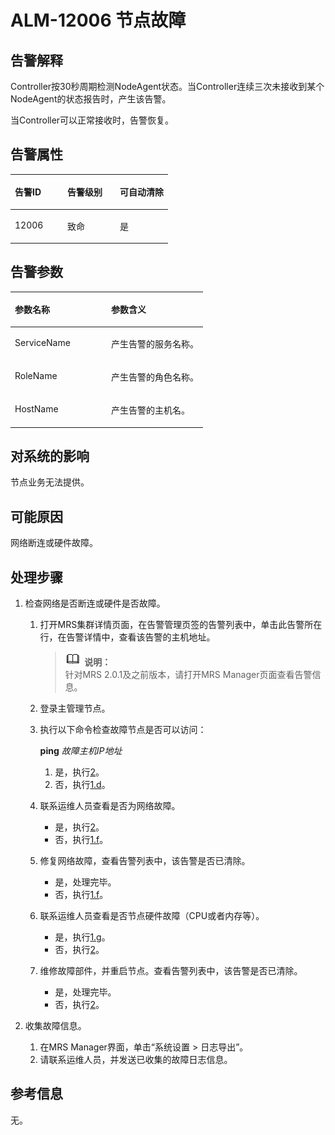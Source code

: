 # ALM-12006 节点故障<a name="ZH-CN_TOPIC_0191883068"></a>

## 告警解释<a name="zh-cn_topic_0191813934_section48126892161325"></a>

Controller按30秒周期检测NodeAgent状态。当Controller连续三次未接收到某个NodeAgent的状态报告时，产生该告警。

当Controller可以正常接收时，告警恢复。

## 告警属性<a name="zh-cn_topic_0191813934_section6507620161430"></a>

<a name="zh-cn_topic_0191813934_table2036590511576"></a>
<table><thead align="left"><tr id="zh-cn_topic_0191813934_row1639975911576"><th class="cellrowborder" valign="top" width="33.33333333333333%" id="mcps1.1.4.1.1"><p id="zh-cn_topic_0191813934_p6047368611576"><a name="zh-cn_topic_0191813934_p6047368611576"></a><a name="zh-cn_topic_0191813934_p6047368611576"></a><strong id="zh-cn_topic_0191813934_b244983011576"><a name="zh-cn_topic_0191813934_b244983011576"></a><a name="zh-cn_topic_0191813934_b244983011576"></a>告警ID</strong></p>
</th>
<th class="cellrowborder" valign="top" width="33.33333333333333%" id="mcps1.1.4.1.2"><p id="zh-cn_topic_0191813934_p3182788411576"><a name="zh-cn_topic_0191813934_p3182788411576"></a><a name="zh-cn_topic_0191813934_p3182788411576"></a><strong id="zh-cn_topic_0191813934_b2596879711576"><a name="zh-cn_topic_0191813934_b2596879711576"></a><a name="zh-cn_topic_0191813934_b2596879711576"></a>告警级别</strong></p>
</th>
<th class="cellrowborder" valign="top" width="33.33333333333333%" id="mcps1.1.4.1.3"><p id="zh-cn_topic_0191813934_p3744689411576"><a name="zh-cn_topic_0191813934_p3744689411576"></a><a name="zh-cn_topic_0191813934_p3744689411576"></a><strong id="zh-cn_topic_0191813934_b3478031211576"><a name="zh-cn_topic_0191813934_b3478031211576"></a><a name="zh-cn_topic_0191813934_b3478031211576"></a>可自动清除</strong></p>
</th>
</tr>
</thead>
<tbody><tr id="zh-cn_topic_0191813934_row4766824211576"><td class="cellrowborder" valign="top" width="33.33333333333333%" headers="mcps1.1.4.1.1 "><p id="zh-cn_topic_0191813934_p4566353811576"><a name="zh-cn_topic_0191813934_p4566353811576"></a><a name="zh-cn_topic_0191813934_p4566353811576"></a>12006</p>
</td>
<td class="cellrowborder" valign="top" width="33.33333333333333%" headers="mcps1.1.4.1.2 "><p id="zh-cn_topic_0191813934_p2136446911576"><a name="zh-cn_topic_0191813934_p2136446911576"></a><a name="zh-cn_topic_0191813934_p2136446911576"></a>致命</p>
</td>
<td class="cellrowborder" valign="top" width="33.33333333333333%" headers="mcps1.1.4.1.3 "><p id="zh-cn_topic_0191813934_p278925211576"><a name="zh-cn_topic_0191813934_p278925211576"></a><a name="zh-cn_topic_0191813934_p278925211576"></a>是</p>
</td>
</tr>
</tbody>
</table>

## 告警参数<a name="zh-cn_topic_0191813934_section63452949161437"></a>

<a name="zh-cn_topic_0191813934_table3879217311576"></a>
<table><thead align="left"><tr id="zh-cn_topic_0191813934_row1716001911576"><th class="cellrowborder" valign="top" width="50%" id="mcps1.1.3.1.1"><p id="zh-cn_topic_0191813934_p5136709111576"><a name="zh-cn_topic_0191813934_p5136709111576"></a><a name="zh-cn_topic_0191813934_p5136709111576"></a><strong id="zh-cn_topic_0191813934_b4140262811576"><a name="zh-cn_topic_0191813934_b4140262811576"></a><a name="zh-cn_topic_0191813934_b4140262811576"></a>参数名称</strong></p>
</th>
<th class="cellrowborder" valign="top" width="50%" id="mcps1.1.3.1.2"><p id="zh-cn_topic_0191813934_p4862994111576"><a name="zh-cn_topic_0191813934_p4862994111576"></a><a name="zh-cn_topic_0191813934_p4862994111576"></a><strong id="zh-cn_topic_0191813934_b4575175911576"><a name="zh-cn_topic_0191813934_b4575175911576"></a><a name="zh-cn_topic_0191813934_b4575175911576"></a>参数含义</strong></p>
</th>
</tr>
</thead>
<tbody><tr id="zh-cn_topic_0191813934_row3303601311576"><td class="cellrowborder" valign="top" width="50%" headers="mcps1.1.3.1.1 "><p id="zh-cn_topic_0191813934_p2669378111576"><a name="zh-cn_topic_0191813934_p2669378111576"></a><a name="zh-cn_topic_0191813934_p2669378111576"></a>ServiceName</p>
</td>
<td class="cellrowborder" valign="top" width="50%" headers="mcps1.1.3.1.2 "><p id="zh-cn_topic_0191813934_p4873781211576"><a name="zh-cn_topic_0191813934_p4873781211576"></a><a name="zh-cn_topic_0191813934_p4873781211576"></a>产生告警的服务名称。</p>
</td>
</tr>
<tr id="zh-cn_topic_0191813934_row5880414611576"><td class="cellrowborder" valign="top" width="50%" headers="mcps1.1.3.1.1 "><p id="zh-cn_topic_0191813934_p1189127911576"><a name="zh-cn_topic_0191813934_p1189127911576"></a><a name="zh-cn_topic_0191813934_p1189127911576"></a>RoleName</p>
</td>
<td class="cellrowborder" valign="top" width="50%" headers="mcps1.1.3.1.2 "><p id="zh-cn_topic_0191813934_p1983452011576"><a name="zh-cn_topic_0191813934_p1983452011576"></a><a name="zh-cn_topic_0191813934_p1983452011576"></a>产生告警的角色名称。</p>
</td>
</tr>
<tr id="zh-cn_topic_0191813934_row5116676611576"><td class="cellrowborder" valign="top" width="50%" headers="mcps1.1.3.1.1 "><p id="zh-cn_topic_0191813934_p6349545211576"><a name="zh-cn_topic_0191813934_p6349545211576"></a><a name="zh-cn_topic_0191813934_p6349545211576"></a>HostName</p>
</td>
<td class="cellrowborder" valign="top" width="50%" headers="mcps1.1.3.1.2 "><p id="zh-cn_topic_0191813934_p4493066411576"><a name="zh-cn_topic_0191813934_p4493066411576"></a><a name="zh-cn_topic_0191813934_p4493066411576"></a>产生告警的主机名。</p>
</td>
</tr>
</tbody>
</table>

## 对系统的影响<a name="zh-cn_topic_0191813934_section32028315161445"></a>

节点业务无法提供。

## 可能原因<a name="zh-cn_topic_0191813934_section14828529161450"></a>

网络断连或硬件故障。

## 处理步骤<a name="zh-cn_topic_0191813934_section30560673161454"></a>

1.  检查网络是否断连或硬件是否故障。
    1.  打开MRS集群详情页面，在告警管理页签的告警列表中，单击此告警所在行，在告警详情中，查看该告警的主机地址。

        >![](public_sys-resources/icon-note.gif) **说明：**   
        >针对MRS 2.0.1及之前版本，请打开MRS Manager页面查看告警信息。  

    2.  登录主管理节点。
    3.  执行以下命令检查故障节点是否可以访问：

        **ping** _故障主机IP地址_

        1.  是，执行[2](#zh-cn_topic_0191813934_li572522141314)。
        2.  否，执行[1.d](#zh-cn_topic_0191813934_li65085062161917)。

    4.  <a name="zh-cn_topic_0191813934_li65085062161917"></a>联系运维人员查看是否为网络故障。
        -   是，执行[2](#zh-cn_topic_0191813934_li572522141314)。
        -   否，执行[1.f](#zh-cn_topic_0191813934_li25618036162125)。

    5.  修复网络故障，查看告警列表中，该告警是否已清除。
        -   是，处理完毕。
        -   否，执行[1.f](#zh-cn_topic_0191813934_li25618036162125)。

    6.  <a name="zh-cn_topic_0191813934_li25618036162125"></a>联系运维人员查看是否节点硬件故障（CPU或者内存等）。
        -   是，执行[1.g](#zh-cn_topic_0191813934_li8903046162132)。
        -   否，执行[2](#zh-cn_topic_0191813934_li572522141314)。

    7.  <a name="zh-cn_topic_0191813934_li8903046162132"></a>维修故障部件，并重启节点。查看告警列表中，该告警是否已清除。
        -   是，处理完毕。
        -   否，执行[2](#zh-cn_topic_0191813934_li572522141314)。

2.  <a name="zh-cn_topic_0191813934_li572522141314"></a>收集故障信息。
    1.  在MRS Manager界面，单击“系统设置 \> 日志导出”。
    2.  请联系运维人员，并发送已收集的故障日志信息。


## 参考信息<a name="zh-cn_topic_0191813934_section55635852162510"></a>

无。

